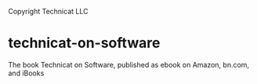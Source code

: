 Copyright Technicat LLC

# technicat-on-software
The book Technicat on Software, published as ebook on Amazon, bn.com, and iBooks
